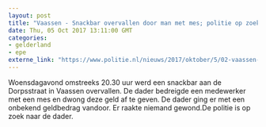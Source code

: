 ```yaml
---
layout: post
title: "Vaassen - Snackbar overvallen door man met mes; politie op zoek naar getuigen"
date: Thu, 05 Oct 2017 13:11:00 GMT
categories: 
- gelderland 
- epe 
externe_link: "https://www.politie.nl/nieuws/2017/oktober/5/02-vaassen-snackbar-overvallen-door-man-met-mes-politie-op-zoek-naar-getuigen.html"
---
```


Woensdagavond omstreeks 20.30 uur werd een snackbar aan de Dorpsstraat in Vaassen overvallen. De dader bedreigde een medewerker met een mes en dwong deze geld af te geven. De dader ging er met een onbekend geldbedrag vandoor. Er raakte niemand gewond.De politie is op zoek naar de dader.
